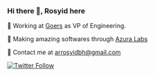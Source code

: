 ### Hi there 👋, Rosyid here

🔭 Working at [Goers](https://goersapp.com) as VP of Engineering.

🌱 Making amazing softwares through [Azura Labs](https://azuralabs.id)

👯 Contact me at arrosyidbh@gmail.com

[![Twitter Follow](https://img.shields.io/twitter/follow/gmochid?label=Follow&style=social)](https://twitter.com/gmochid)  

<!--
**gmochid/gmochid** is a ✨ _special_ ✨ repository because its `README.md` (this file) appears on your GitHub profile.

Here are some ideas to get you started:

- 🔭 I’m currently working on ...
- 🌱 I’m currently learning ...
- 👯 I’m looking to collaborate on ...
- 🤔 I’m looking for help with ...
- 💬 Ask me about ...
- 📫 How to reach me: ...
- 😄 Pronouns: ...
- ⚡ Fun fact: ...
-->
